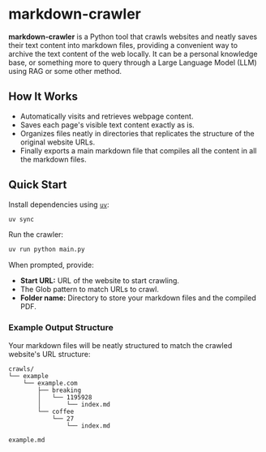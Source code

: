 # markdown-crawler

**markdown-crawler** is a Python tool that crawls websites and neatly saves their text content into markdown files,
providing a convenient way to archive the text content of the web locally. It can be a personal knowledge base, or
something more to query through a Large Language Model (LLM) using RAG or some other method.

## How It Works

- Automatically visits and retrieves webpage content.
- Saves each page's visible text content exactly as is.
- Organizes files neatly in directories that replicates the structure of the original website URLs.
- Finally exports a main markdown file that compiles all the content in all the markdown files.

## Quick Start

Install dependencies using [`uv`](https://github.com/astral-sh/uv):

```bash
uv sync
```

Run the crawler:

```bash
uv run python main.py
```

When prompted, provide:

- **Start URL:** URL of the website to start crawling.
- The Glob pattern to match URLs to crawl.
- **Folder name:** Directory to store your markdown files and the compiled PDF.

### Example Output Structure

Your markdown files will be neatly structured to match the crawled website's URL structure:

```
crawls/
└── example
    └── example.com
        ├── breaking
        │   └── 1195928
        │       └── index.md
        └── coffee
            └── 27
                └── index.md

example.md
```